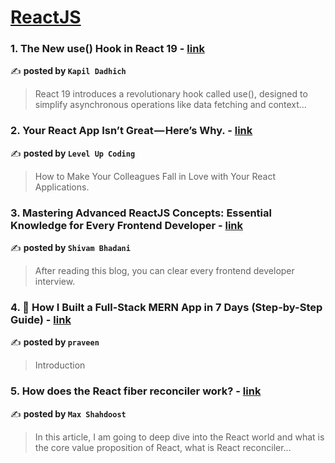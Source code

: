 
<h1><a href=https://medium.com/tag/reactjs/recommended target="_blank" rel="noopener noreferrer">ReactJS</a></h1>
<h3>1. The New use() Hook in React 19 - <a href="https://medium.com/@kapildadhich075/the-new-use-hook-in-react-19-6c67a4e246ee" target="_blank" rel="noopener noreferrer">link</a></h3>

✍️ **posted by `Kapil Dadhich`**

<blockquote>React 19 introduces a revolutionary hook called use(), designed to simplify asynchronous operations like data fetching and context…</blockquote>

<h3>2. Your React App Isn’t Great — Here’s Why. - <a href="https://medium.com/gitconnected/your-react-app-isnt-great-here-s-why-5eb61b3f110b" target="_blank" rel="noopener noreferrer">link</a></h3>

✍️ **posted by `Level Up Coding`**

<blockquote>How to Make Your Colleagues Fall in Love with Your React Applications.</blockquote>

<h3>3. Mastering Advanced ReactJS Concepts: Essential Knowledge for Every Frontend Developer - <a href="https://medium.com/@shivambhadani_/mastering-advanced-reactjs-concepts-essential-knowledge-for-every-frontend-developer-8123cf0b13ab" target="_blank" rel="noopener noreferrer">link</a></h3>

✍️ **posted by `Shivam Bhadani`**

<blockquote>After reading this blog, you can clear every frontend developer interview.</blockquote>

<h3>4. 🚀 How I Built a Full-Stack MERN App in 7 Days (Step-by-Step Guide) - <a href="https://medium.com/@ppb4975/how-i-built-a-full-stack-mern-app-in-7-days-step-by-step-guide-adf0eb65a865" target="_blank" rel="noopener noreferrer">link</a></h3>

✍️ **posted by `praveen`**

<blockquote>Introduction</blockquote>

<h3>5. How does the React fiber reconciler work? - <a href="https://medium.com/@maxtsh/how-does-the-react-fiber-reconciler-work-77c3650127da" target="_blank" rel="noopener noreferrer">link</a></h3>

✍️ **posted by `Max Shahdoost`**

<blockquote>In this article, I am going to deep dive into the React world and what is the core value proposition of React, what is React reconciler…</blockquote>

